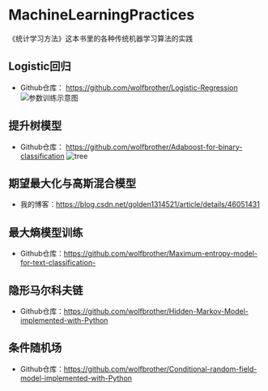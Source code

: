 # MachineLearningPractices
《统计学习方法》这本书里的各种传统机器学习算法的实践



## Logistic回归
+ Github仓库： https://github.com/wolfbrother/Logistic-Regression
  ![参数训练示意图](https://raw.githubusercontent.com/wolfbrother/MachineLearningPractices/master/_picutures/1416895888_5605.gif?token=ACOPOTGALZ2FO5GQU37FUCC46TNQG)


## 提升树模型
+ Github仓库： https://github.com/wolfbrother/Adaboost-for-binary-classification 
 ![tree](https://raw.githubusercontent.com/wolfbrother/MachineLearningPractices/master/_picutures/tree.png)
 
## 期望最大化与高斯混合模型
+ 我的博客：https://blog.csdn.net/golden1314521/article/details/46051431

## 最大熵模型训练
+ Github仓库：https://github.com/wolfbrother/Maximum-entropy-model-for-text-classification-

## 隐形马尔科夫链
+ Github仓库：https://github.com/wolfbrother/Hidden-Markov-Model-implemented-with-Python

## 条件随机场
+ Github仓库：https://github.com/wolfbrother/Conditional-random-field-model-implemented-with-Python

